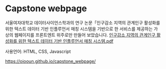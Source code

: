 # Capstone webpage

서울여자대학교 데이터사이언스학과의 연구 논문「인구감소 지역의 관계인구 활성화를 위한 텍스트 데이터 기반 인플루언서 매칭 시스템을 기반으로 한 서비스를 제공하는 가상의 웹페이지를 프론트엔트 위주로만 만들어 보았습니다.
[인구감소 지역의 관계인구 활성화를 위한 텍스트 데이터 기반 인플루언서 매칭 시스템.pdf](https://github.com/user-attachments/files/21107889/default.pdf)

사용언어: HTML, CSS, Javascript

https://oiooun.github.io/capstone_webpage/

